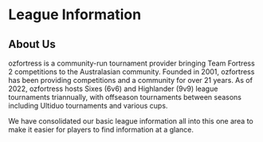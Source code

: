 # League Information
## About Us
ozfortress is a community-run tournament provider bringing Team Fortress 2 competitions to the Australasian community. Founded in 2001, ozfortress has been providing competitions and a community for over 21 years. As of 2022, ozfortress hosts Sixes (6v6) and Highlander (9v9) league tournaments triannually, with offseason tournaments between seasons including Ultiduo tournaments and various cups.

We have consolidated our basic league information all into this one area to make it easier for players to find information at a glance.